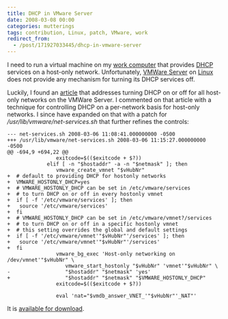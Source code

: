 ```yaml
---
title: DHCP in VMware Server
date: 2008-03-08 00:00
categories: mutterings
tags: contribution, Linux, patch, VMware, work
redirect_from:
  - /post/171927033445/dhcp-in-vmware-server
---
```

I need to run a virtual machine on my [work computer](/blog/2008/03/08/my-laptop-at-work/) that provides [DHCP](http://en.wikipedia.org/wiki/DHCP) services on a host-only network. Unfortunately, [VMWare Server](http://vmware.com/products/server/) on [Linux](http://en.wikipedia.org/wiki/Linux) does not provide any mechanism for turning its DHCP services off.

Luckily, I found an [article](http://vmwire.blogspot.com/2008/01/how-to-disable-host-only-networking.html) that addresses turning DHCP on or off for all host-only networks on the VMWare Server. I commented on that article with a technique for controlling DHCP on a per-network basis for host-only networks. I since have expanded on that with a patch for _/usr/lib/vmware/net-services.sh_ that further refines the controls:

```
--- net-services.sh 2008-03-06 11:08:41.000000000 -0500
+++ /usr/lib/vmware/net-services.sh 2008-03-06 11:15:27.000000000 -0500
@@ -694,9 +694,22 @@
                exitcode=$(($exitcode + $?))
             elif [ -n "$hostaddr" -a -n "$netmask" ]; then
                vmware_create_vmnet "$vHubNr"
+  # default to providing DHCP for hostonly networks
+  VMWARE_HOSTONLY_DHCP=yes
+  # VMWARE_HOSTONLY_DHCP can be set in /etc/vmware/services
+  # to turn DHCP on or off in every hostonly vmnet 
+  if [ -f '/etc/vmware/services' ]; then
+   source '/etc/vmware/services'
+  fi
+  # VMWARE_HOSTONLY_DHCP can be set in /etc/vmware/vmnet?/services
+  # to turn DHCP on or off in a specific hostonly vmnet
+  # this setting overrides the global and default settings
+  if [ -f '/etc/vmware/vmnet'"$vHubNr"'/services' ]; then
+   source '/etc/vmware/vmnet'"$vHubNr"'/services'
+  fi
                vmware_bg_exec 'Host-only networking on /dev/vmnet'"$vHubNr" \
                   vmware_start_hostonly "$vHubNr" 'vmnet'"$vHubNr" \
-                  "$hostaddr" "$netmask" 'yes'
+                  "$hostaddr" "$netmask" "$VMWARE_HOSTONLY_DHCP"
                exitcode=$(($exitcode + $?))

                eval 'nat="$vmdb_answer_VNET_'"$vHubNr"'_NAT"'
```

It is [available for download](http://homepage.mac.com/rhwood/software/vmware/net-services.sh.patch).

